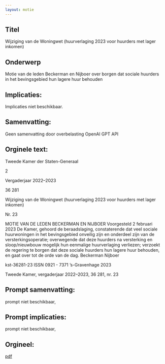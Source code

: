 ```yaml
---
layout: motie
---
```

## Titel
Wijziging van de Woningwet (huurverlaging 2023 voor huurders met lager inkomen)
## Onderwerp
Motie van de leden Beckerman en Nijboer over borgen dat sociale huurders in het bevingsgebied hun lagere huur behouden
## Implicaties:
Implicaties niet beschikbaar.
## Samenvatting:
Geen samenvatting door overbelasting OpenAI GPT API
## Orginele text:


Tweede Kamer der Staten-Generaal

2

Vergaderjaar 2022–2023

36 281

Wijziging van de Woningwet (huurverlaging
2023 voor huurders met lager inkomen)

Nr. 23

MOTIE VAN DE LEDEN BECKERMAN EN NIJBOER
Voorgesteld 2 februari 2023
De Kamer,
gehoord de beraadslaging,
constaterende dat veel sociale huurwoningen in het bevingsgebied
onveilig zijn en onderdeel zijn van de versterkingsoperatie;
overwegende dat deze huurders na versterking en sloop/nieuwbouw
mogelijk hun eenmalige huurverlaging verliezen;
verzoekt de regering te borgen dat deze sociale huurders hun lagere huur
behouden,
en gaat over tot de orde van de dag.
Beckerman
Nijboer

kst-36281-23
ISSN 0921 - 7371
’s-Gravenhage 2023

Tweede Kamer, vergaderjaar 2022–2023, 36 281, nr. 23


## Prompt samenvatting:
prompt niet beschikbaar,

## Prompt implicaties:
prompt niet beschikbaar,
## Orgineel:
[pdf](https://gegevensmagazijn.tweedekamer.nl/OData/v4/2.0/Document(6ff03d09-c312-4bf6-b7c2-224895393dec)/resource)
